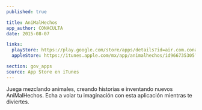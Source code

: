 ```yaml
---
published: true

title: AniMalHechos
app_author: CONACULTA
date: 2015-08-07

links:
  playStore: https://play.google.com/store/apps/details?id=air.com.conaculta.animalhechos
  appleStore: https://itunes.apple.com/mx/app/animalhechos/id966735305?mt=8

section: gov_apps
source: App Store en iTunes
---
```

Juega mezclando animales, creando historias e inventando nuevos AniMalHechos. Echa a volar tu imaginación con esta aplicación mientras te diviertes.
